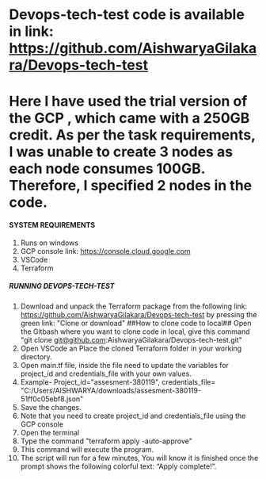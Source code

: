 # Devops-tech-test code is available in link: https://github.com/AishwaryaGilakara/Devops-tech-test
# Here I have used the trial version of the GCP , which came with a 250GB credit. As per the task requirements, I was unable to create 3 nodes as each node consumes 100GB. Therefore, I specified 2 nodes in the code. 

####    SYSTEM REQUIREMENTS ####

1. Runs on windows
2. GCP console link: https://console.cloud.google.com
3. VSCode
4. Terraform

#####    RUNNING DEVOPS-TECH-TEST    #########

1. Download and unpack the Terraform package from the following link: https://github.com/AishwaryaGilakara/Devops-tech-test by pressing the green link: "Clone or download"
##How to clone code to local##
Open the Gitbash where you want to clone code in local, give this command "git clone git@github.com:AishwaryaGilakara/Devops-tech-test.git"
2. Open VSCode an Place the cloned Terraform folder in your working directory.
3. Open main.tf file, inside the file need to update the variables for project_id and credentials_file with your own values.
4. Example- Project_id="assesment-380119", credentials_file= "C:/Users/AISHWARYA/downloads/assesment-380119-51ff0c05ebf8.json"
5. Save the changes.
5. Note that you need to create project_id and credentials_file using the GCP console
6. Open the terminal 
7. Type the command "terraform apply -auto-approve"
8. This command will execute the program.
9. The script will run for a few minutes, You will know it is finished once the prompt shows the following colorful text: “Apply complete!”.
